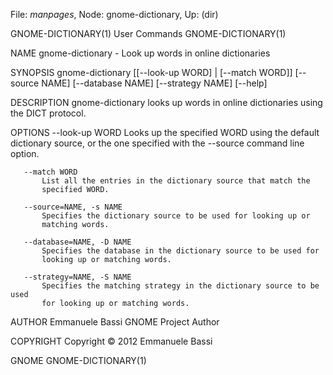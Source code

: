 File: *manpages*,  Node: gnome-dictionary,  Up: (dir)

GNOME-DICTIONARY(1)              User Commands             GNOME-DICTIONARY(1)



NAME
       gnome-dictionary - Look up words in online dictionaries

SYNOPSIS
       gnome-dictionary [[--look-up WORD] | [--match WORD]] [--source NAME]
                        [--database NAME] [--strategy NAME] [--help]

DESCRIPTION
       gnome-dictionary looks up words in online dictionaries using the DICT
       protocol.

OPTIONS
       --look-up WORD
           Looks up the specified WORD using the default dictionary source, or
           the one specified with the --source command line option.

       --match WORD
           List all the entries in the dictionary source that match the
           specified WORD.

       --source=NAME, -s NAME
           Specifies the dictionary source to be used for looking up or
           matching words.

       --database=NAME, -D NAME
           Specifies the database in the dictionary source to be used for
           looking up or matching words.

       --strategy=NAME, -S NAME
           Specifies the matching strategy in the dictionary source to be used
           for looking up or matching words.

AUTHOR
       Emmanuele Bassi
       GNOME Project
           Author

COPYRIGHT
       Copyright © 2012 Emmanuele Bassi



GNOME                                                      GNOME-DICTIONARY(1)
